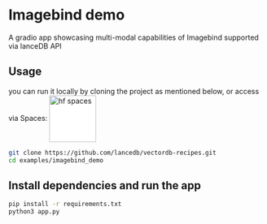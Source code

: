 # Imagebind demo

A gradio app showcasing multi-modal capabilities of Imagebind supported via lanceDB API

## Usage
you can run it locally by cloning the project as mentioned below, or access via Spaces: <a href="https://huggingface.co/spaces/raghavd99/imagebind2">
    <img src="https://huggingface.co/datasets/huggingface/brand-assets/resolve/main/hf-logo-with-title.svg" alt="hf spaces" style="width: 5.75rem; vertical-align: middle; background-color: white;">
</a>

```bash
git clone https://github.com/lancedb/vectordb-recipes.git
cd examples/imagebind_demo
```
## Install dependencies and run the app
```bash
pip install -r requirements.txt
python3 app.py
```
